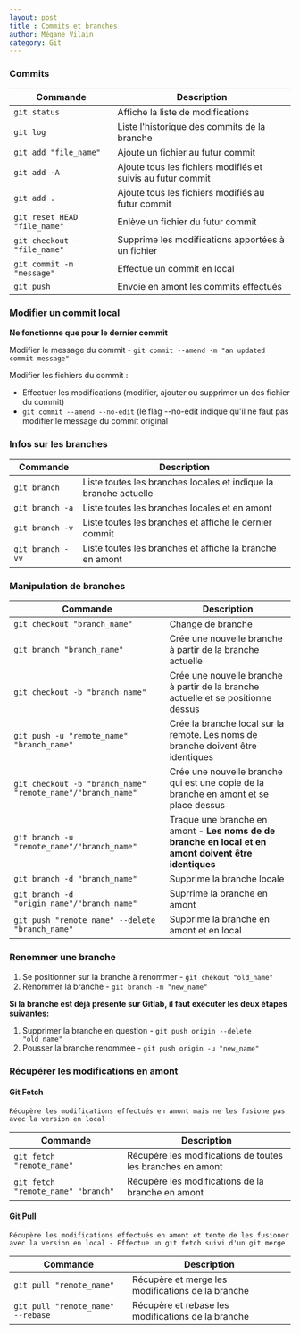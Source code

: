 ```yaml
---
layout: post
title : Commits et branches
author: Mégane Vilain
category: Git
---
```


### Commits

|Commande  | Description |
|---|---|
|`git status`|Affiche la liste de modifications|
|`git log`|Liste l'historique des commits de la branche|
|`git add "file_name"`|Ajoute un fichier au futur commit |
|`git add -A`|Ajoute tous les fichiers modifiés et suivis au futur commit|
|`git add .`|Ajoute tous les fichiers modifiés au futur commit|
|`git reset HEAD "file_name"`|Enlève un fichier du futur commit|
|`git checkout -- "file_name"`|Supprime les modifications apportées à un fichier|
|`git commit -m "message"`|Effectue un commit en local|
|`git push`|Envoie en amont les commits effectués|

### Modifier un commit **local**

**Ne fonctionne que pour le dernier commit**

Modifier le message du commit - `git commit --amend -m "an updated commit message"`

Modifier les fichiers du commit : 
* Effectuer les modifications (modifier, ajouter ou supprimer un des fichier du commit)   
* `git commit --amend --no-edit` (le flag --no-edit indique qu'il ne faut pas modifier le message du commit original
### Infos sur les branches 

|Commande  | Description |
|---|---|
|`git branch`|Liste toutes les branches locales et indique la branche actuelle|
|`git branch -a`|Liste toutes les branches locales et en amont|
|`git branch -v`|Liste toutes les branches et affiche le dernier commit|
|`git branch -vv`|Liste toutes les branches et affiche la branche en amont|


### Manipulation de branches

|Commande  | Description |
|---|---|
|`git checkout "branch_name"`|Change de branche|
|`git branch "branch_name"`|Crée une nouvelle branche à partir de la branche actuelle|
|`git checkout -b "branch_name"`|Crée une nouvelle branche à partir de la branche actuelle et se positionne dessus|
|`git push -u "remote_name" "branch_name"`|Crée la branche local sur la remote. Les noms de branche doivent être identiques|
|`git checkout -b "branch_name" "remote_name"/"branch_name"`|Crée une nouvelle branche qui est une copie de la branche en amont et se place dessus|
|`git branch -u "remote_name"/"branch_name"`|Traque une branche en amont - **Les noms de de branche en local et en amont doivent être identiques**|
|`git branch -d "branch_name"`|Supprime la branche locale|
|`git branch -d "origin_name"/"branch_name"`|Suprrime la branche en amont|
|`git push "remote_name" --delete "branch_name"`|Supprime la branche en amont et en local|

### Renommer une branche

1.  Se positionner sur la branche à renommer - `git chekout "old_name"`
2.  Renommer la branche - `git branch -m "new_name"`

**Si la branche est déjà présente sur Gitlab, il faut exécuter les deux étapes suivantes:**
1.  Supprimer la branche en question - `git push origin --delete "old_name"`
2.  Pousser la branche renommée - `git push origin -u "new_name"`

### Récupérer les modifications en amont

#### Git Fetch

```
Récupère les modifications effectués en amont mais ne les fusione pas avec la version en local
```

|Commande  | Description |
|---|---|
|`git fetch "remote_name"`|Récupére les modifications de toutes les branches en amont|
|`git fetch "remote_name" "branch"`|Récupére les modifications de la branche en amont|

#### Git Pull

```
Récupère les modifications effectués en amont et tente de les fusioner avec la version en local - Effectue un git fetch suivi d'un git merge
```

|Commande  | Description |
|---|---|
|`git pull "remote_name"`|Récupère et merge les modifications de la branche|
|`git pull "remote_name" --rebase`|Récupère et rebase les modifications de la branche|